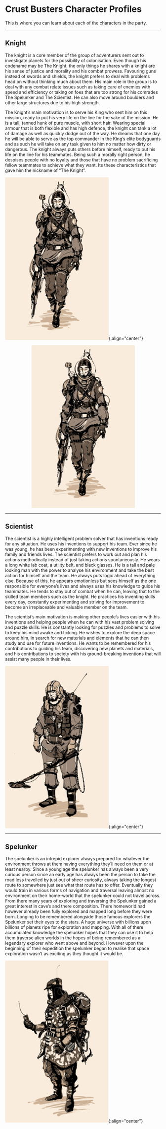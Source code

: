 # Crust Busters Character Profiles

This is where you can learn about each of the characters in the party.

---

## Knight

The knight is a core member of the group of adventurers sent out to investigate planets for the possibility of colonisation. 
Even though his codename may be The Knight, the only things he shares with a knight are his sense of justice and morality and his combat prowess. 
Favouring guns instead of swords and shields, the knight prefers to deal with problems head on without thinking much about them. 
His main role in the group is to deal with any combat relate issues such as taking care of enemies with speed and efficiency or 
taking on foes that are too strong for his comrades The Spelunker and The Scientist. He can also move around boulders and other large structures due to his high strength.

The Knight’s main motivation is to serve his King who sent him on this mission, ready to put his very life on the line for the sake of the mission. 
He is a tall, tanned hunk of pure muscle, with short hair. Wearing special armour that is both flexible and has high defence, the knight can tank a 
lot of damage as well as quickly dodge out of the way. He dreams that one day he will be able to serve as the top commander in the King’s elite bodyguards 
and as such he will take on any task given to him no matter how dirty or dangerous. The knight always puts others before himself, ready to put his life on 
the line for his teammates. Being such a morally right person, he despises people with no loyalty and those that have no problem sacrificing fellow teammates 
to achieve what they want. Its these characteristics that gave him the nickname of “The Knight”.

![Knight](https://github.com/tommyd450/Crust-Studios-Pitch/blob/gh-pages/Knight.png?raw=true){:align="center"}
<p align="center">
  <img src="https://github.com/tommyd450/Crust-Studios-Pitch/blob/gh-pages/Knight.png"
</p>

---

## Scientist

The scientist is a highly intelligent problem solver that has inventions ready for any situation. He uses his inventions to support his team. 
Ever since he was young, he has been experimenting with new inventions to improve his family and friends lives. The scientist prefers to work out 
and plan his actions methodically instead of just taking actions spontaneously. He wears a long white lab coat, a utility belt, and black glasses. 
He is a tall and pale looking man with the power to analyse his environment and take the best action for himself and the team. He always puts logic 
ahead of everything else. Because of this, he appears emotionless but sees himself as the one responsible for everyone’s lives and always uses his 
knowledge to guide his teammates. He tends to stay out of combat when he can, leaving that to the skilled team members such as the knight. He practices 
his inventing skills every day, constantly experimenting and striving for improvement to become an irreplaceable and valuable member on the team.

The scientist’s main motivation is making other people’s lives easier with his inventions and helping people when he can with his vast problem solving 
and puzzle skills. He is constantly looking for puzzles and problems to solve to keep his mind awake and ticking. He wishes to explore the deep space around 
him, in search for new materials and elements that he can then study and use for future inventions. He wants to be remembered for his contributions to guiding 
his team, discovering new planets and materials, and his contributions to society with his ground-breaking inventions that will assist many people in their lives.

![Scientist](https://github.com/tommyd450/Crust-Studios-Pitch/blob/gh-pages/Scientist.png?raw=true){:align="center"}

---

## Spelunker

The spelunker is an intrepid explorer always prepared for whatever the environment throws at them having everything they’ll need on them or at least nearby. 
Since a young age the spelunker has always been a very curious person since an early age has always been the person to take the road less travelled by just 
out of sheer curiosity, always taking the longest route to somewhere just see what that route has to offer. Eventually they would train in various forms of 
navigation and traversal leaving almost no environment on their home-world that the spelunker could not travel across. From there many years of exploring and 
traversing the Spelunker gained a great interest in cave’s and there composition. There homeworld had however already been fully explored and mapped long 
before they were born. Longing to be remembered alongside those famous explorers the Spelunker set their eyes to the stars. A huge universe with billions 
upon billions of planets ripe for exploration and mapping. With all of there accumulated knowledge the spelunker hopes that they can use it to help them 
traverse alien worlds in the hopes of being remembered as a legendary explorer who went above and beyond. However upon the beginning of their expedition 
the spelunker began to realise that space exploration wasn’t as exciting as they thought it would be.

![Spelunker](https://github.com/tommyd450/Crust-Studios-Pitch/blob/gh-pages/Spelunker.png?raw=true){:align="center"}
